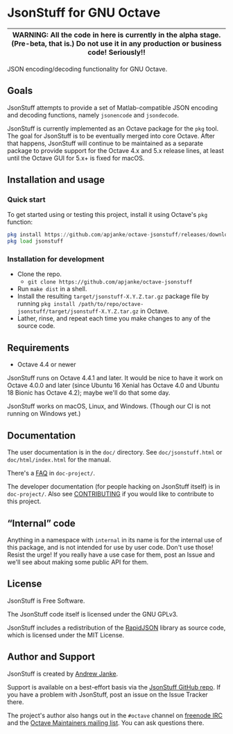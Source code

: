 # JsonStuff for GNU Octave

| WARNING: All the code in here is currently in the alpha stage. (Pre-beta, that is.) Do not use it in any production or business code! Seriously!! |
| ---- |

JSON encoding/decoding functionality for GNU Octave.

## Goals

JsonStuff attempts to provide a set of Matlab-compatible JSON encoding and decoding functions, namely `jsonencode` and `jsondecode`.

JsonStuff is currently implemented as an Octave package for the `pkg` tool. The goal for JsonStuff is to be eventually merged into core Octave. After that happens, JsonStuff will continue to be maintained as a separate package to provide support for the Octave 4.x and 5.x release lines, at least until the Octave GUI for 5.x+ is fixed for macOS.

## Installation and usage

### Quick start

To get started using or testing this project, install it using Octave's `pkg` function:

```octave
pkg install https://github.com/apjanke/octave-jsonstuff/releases/download/v0.3.3/jsonstuff-0.3.3.tar.gz
pkg load jsonstuff
```

### Installation for development

* Clone the repo.
  * `git clone https://github.com/apjanke/octave-jsonstuff`
* Run `make dist` in a shell.
* Install the resulting `target/jsonstuff-X.Y.Z.tar.gz` package file by running `pkg install /path/to/repo/octave-jsonstuff/target/jsonstuff-X.Y.Z.tar.gz` in Octave.
* Lather, rinse, and repeat each time you make changes to any of the source code.

## Requirements

* Octave 4.4 or newer

JsonStuff runs on Octave 4.4.1 and later. It would be nice to have it work on Octave 4.0.0
and later (since Ubuntu 16 Xenial has Octave 4.0 and Ubuntu 18 Bionic has Octave 4.2); maybe we'll do that some day.

JsonStuff works on macOS, Linux, and Windows. (Though our CI is not running on Windows yet.)

## Documentation

The user documentation is in the `doc/` directory. See `doc/jsonstuff.html` or `doc/html/index.html` for
the manual.

There's a [FAQ](doc-project/FAQ.md) in `doc-project/`.

The developer documentation (for people hacking on JsonStuff itself) is in `doc-project/`. Also see
[CONTRIBUTING](CONTRIBUTING.md) if you would like to contribute to this project.

## “Internal” code

Anything in a namespace with `internal` in its name is for the internal use of this package, and is not intended for use by user code. Don't use those! Resist the urge! If you really have a use case for them, post an Issue and we'll see about making some public API for them.

## License

JsonStuff is Free Software.

The JsonStuff code itself is licensed under the GNU GPLv3.

JsonStuff includes a redistribution of the [RapidJSON](https://github.com/Tencent/rapidjson/releases) library as source code, which is licensed under the MIT License.

## Author and Support

JsonStuff is created by [Andrew Janke](https://apjanke.net).

Support is available on a best-effort basis via the [JsonStuff GitHub repo](https://github.com/apjanke/octave-jsonstuff). If you have a problem with JsonStuff, post an issue on the Issue Tracker there.

The project's author also hangs out in the `#octave` channel on [freenode IRC](https://freenode.net/) and the [Octave Maintainers mailing list](https://lists.gnu.org/mailman/listinfo/octave-maintainers). You can ask questions there.

